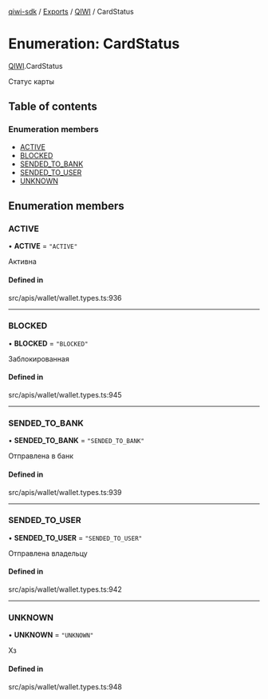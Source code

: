 [qiwi-sdk](../README.md) / [Exports](../modules.md) / [QIWI](../modules/QIWI.md) / CardStatus

# Enumeration: CardStatus

[QIWI](../modules/QIWI.md).CardStatus

Статус карты

## Table of contents

### Enumeration members

- [ACTIVE](QIWI.CardStatus.md#active)
- [BLOCKED](QIWI.CardStatus.md#blocked)
- [SENDED\_TO\_BANK](QIWI.CardStatus.md#sended_to_bank)
- [SENDED\_TO\_USER](QIWI.CardStatus.md#sended_to_user)
- [UNKNOWN](QIWI.CardStatus.md#unknown)

## Enumeration members

### ACTIVE

• **ACTIVE** = `"ACTIVE"`

Активна

#### Defined in

src/apis/wallet/wallet.types.ts:936

___

### BLOCKED

• **BLOCKED** = `"BLOCKED"`

Заблокированная

#### Defined in

src/apis/wallet/wallet.types.ts:945

___

### SENDED\_TO\_BANK

• **SENDED\_TO\_BANK** = `"SENDED_TO_BANK"`

Отправлена в банк

#### Defined in

src/apis/wallet/wallet.types.ts:939

___

### SENDED\_TO\_USER

• **SENDED\_TO\_USER** = `"SENDED_TO_USER"`

Отправлена владельцу

#### Defined in

src/apis/wallet/wallet.types.ts:942

___

### UNKNOWN

• **UNKNOWN** = `"UNKNOWN"`

Хз

#### Defined in

src/apis/wallet/wallet.types.ts:948
